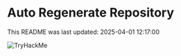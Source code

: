 # Auto Regenerate Repository

This README was last updated: 2025-04-01 12:17:00

 ![TryHackMe](https://tryhackme.com/badge/533634)